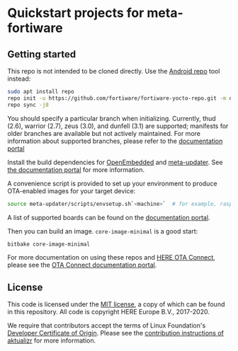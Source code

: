 # Quickstart projects for meta-fortiware

## Getting started

This repo is not intended to be cloned directly. Use the [Android repo](https://source.android.com/source/downloading.html) tool instead:

```sh
sudo apt install repo
repo init -u https://github.com/fortiware/fortiware-yocto-repo.git -m default.xml
repo sync -j8
```

You should specify a particular branch when initializing. Currently, thud (2.6), warrior (2.7), zeus (3.0), and dunfell (3.1) are supported; manifests for older branches are available but not actively maintained. For more information about supported branches, please refer to the [documentation portal](https://docs.ota.here.com/ota-client/latest/yocto-release-branches.html)

Install the build dependencies for [OpenEmbedded](https://www.yoctoproject.org/docs/2.6/ref-manual/ref-manual.html#required-packages-for-the-build-host) and [meta-updater](https://github.com/advancedtelematic/meta-updater/). See [the documentation portal](https://docs.ota.here.com/ota-client/dev/build-raspberry.html) for more information.

A convenience script is provided to set up your environment to produce OTA-enabled images for your target device:

```sh
source meta-updater/scripts/envsetup.sh`<machine>`  # for example, raspberrypi3 or qemux86-64
```

A list of supported boards can be found on the [documentation portal](https://docs.ota.here.com/ota-client/latest/supported-boards.html).

Then you can build an image. `core-image-minimal` is a good start:

```sh
bitbake core-image-minimal
```

For more documentation on using these repos and [HERE OTA Connect](https://connect.ota.here.com/), please see the [OTA Connect documentation portal](https://docs.ota.here.com/).

## License

This code is licensed under the [MIT license](COPYING.MIT), a copy of which can be found in this repository. All code is copyright HERE Europe B.V., 2017-2020.

We require that contributors accept the terms of Linux Foundation's [Developer Certificate of Origin](https://developercertificate.org/). Please see the [contribution instructions of aktualizr](https://github.com/advancedtelematic/aktualizr/blob/master/CONTRIBUTING.md) for more information.
